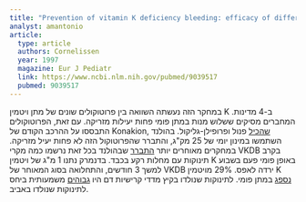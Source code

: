 ```yaml
---
title: "Prevention of vitamin K deficiency bleeding: efficacy of different multiple oral dose schedules of vitamin K"
analyst: amantonio
article:
  type: article
  authors: Cornelissen
  year: 1997
  magazine: Eur J Pediatr
  link: https://www.ncbi.nlm.nih.gov/pubmed/9039517
  pubmed: 9039517
---
```


במחקר הזה נעשתה השוואה בין פרוטוקולים שונים של מתן ויטמין K ב-4 מדינות. המחברים מסיקים ששלוש מנות במתן פומי פחות יעילות מזריקה. עם זאת, הפרוטוקולים התבססו על ההרכב הקודם של Konakion, [שהכיל](https://www.ncbi.nlm.nih.gov/pmc/articles/PMC1721036/) פנול ופרופילן-גליקול. בהולנד השתמשו במינון יומי של 25 מק"ג, והתברר שהפרוטוקול הזה לא פחות יעיל מזריקה. במחקרים מאוחרים יותר [התברר](https://www.ncbi.nlm.nih.gov/pubmed/18804903) שבהולנד בכל זאת נרשמו כמה מקרי VKDB בקרב תינוקות עם מחלות רקע בכבד.
בדנמרק נתנו 1 מ"ג של ויטמין K באופן פומי פעם בשבוע למשך 3 חודשים, והתחלואה בסוג המאוחר של VKDB ירדה לאפס.
29% מויטמין K [נספג](https://www.sciencedirect.com/science/article/pii/S0022347685800342) במתן פומי.
לתינוקות שנולדו בקיץ מדדי קרישיות דם היו [גבוהים](http://www.thelancet.com/journals/lancet/article/PIIS0140-6736(00)74175-4/) משמעותית ביחס לתינוקות שנולדו באביב.
